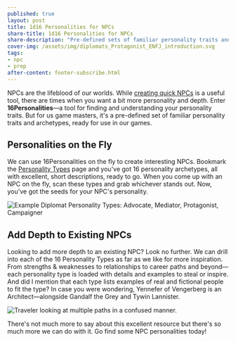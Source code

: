 ```yaml
---
published: true
layout: post
title: 1d16 Personalities for NPCs
share-title: 1d16 Personalities for NPCs
share-description: "Pre-defined sets of familiar personality traits and archetypes ready for use in our games."
cover-img: /assets/img/diplomats_Protagonist_ENFJ_introduction.svg
tags:
- npc
- prep
after-content: footer-subscribe.html
---
```


NPCs are the lifeblood of our worlds. While [creating quick NPCs](../2021-10-11-triad-npcs/) is a useful tool, there are times when you want a bit more personality and depth. Enter **16Personalities**—a tool for finding and understanding your personality traits. But for us game masters, it's a pre-defined set of familiar personality traits and archetypes, ready for use in our games. 

## Personalities on the Fly
We can use 16Personalities on the fly to create interesting NPCs. Bookmark the [Personality Types](https://www.16personalities.com/personality-types) page and you've got 16 personality archetypes, all with excellent, short descriptions, ready to go. When you come up with an NPC on the fly, scan these types and grab whichever stands out. Now, you've got the seeds for your NPC's personality.

![Example Diplomat Personality Types: Advocate, Mediator, Protagonist, Campaigner]({{site.baseurl}}/assets/img/diplomats.jpeg)

## Add Depth to Existing NPCs
Looking to add more depth to an existing NPC? Look no further. We can drill into each of the 16 Personality Types as far as we like for more inspiration. From strengths & weaknesses to relationships to career paths and beyond—each personality type is loaded with details and examples to steal or inspire. And did I mention that each type lists examples of real and fictional people to fit the type? In case you were wondering, Yennefer of Vengerberg is an Architect—alongside Gandalf the Grey and Tywin Lannister.

![Traveler looking at multiple paths in a confused manner.]({{site.baseurl}}/assets/img/paths.svg)

There's not much more to say about this excellent resource but there's so much more we can do with it. Go find some NPC personalities today! 